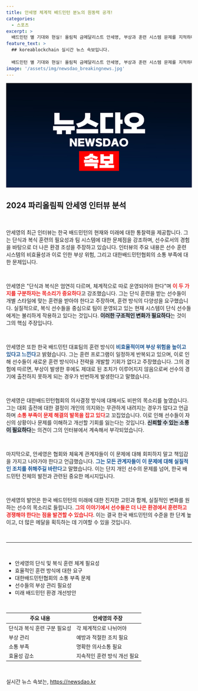 ```yaml
---
title: 안세영 체계적 배드민턴 분노의 원동력 공개!
categories:
  - 스포츠
excerpt: >
  배드민턴 별 기대와 현실! 올림픽 금메달리스트 안세영, 부상과 훈련 시스템 문제를 지적하며 대표팀의 변화 필요성을 강조했다. 선수의 목소리를 외면하지 말라는 그의 강력한 메시지를 들어보세요!
feature_text: >
  ## koreablockchain 실시간 뉴스 속보입니다.

  배드민턴 별 기대와 현실! 올림픽 금메달리스트 안세영, 부상과 훈련 시스템 문제를 지적하며 대표팀의 변화 필요성을 강조했다. 선수의 목소리를 외면하지 말라는 그의 강력한 메시지를 들어보세요!
image: '/assets/img/newsdao_breakingnews.jpg'
---
```


<p><img src="/assets/img/newsdao_breakingnews.jpg" alt="koreablockchain 속보" /></p>

<h2 data-ke-size="size26">2024 파리올림픽 안세영 인터뷰 분석</h2>

<p data-ke-size="size16">&nbsp;</p>

<p>안세영의 최근 인터뷰는 한국 배드민턴의 현재와 미래에 대한 통찰력을 제공합니다. 그는 단식과 복식 훈련의 필요성과 팀 시스템에 대한 문제점을 강조하며, 선수로서의 경험을 바탕으로 더 나은 환경 조성을 주장하고 있습니다. 인터뷰의 주요 내용은 선수 훈련 시스템의 비효율성과 이로 인한 부상 위험, 그리고 대한배드민턴협회의 소통 부족에 대한 문제입니다.</p>

<p data-ke-size="size16">&nbsp;</p>

<p>안세영은 "단식과 복식은 엄연히 다르며, 체계적으로 따로 운영되어야 한다"며 <b><span style="color: #ee2323;">이 두 가지를 구분하자는 목소리가 중요하다</span></b>고 강조했습니다. 그는 단식 훈련을 받는 선수들이 개별 스타일에 맞는 훈련을 받아야 한다고 주장하며, 훈련 방식의 다양성을 요구했습니다. 실질적으로, 복식 선수들을 중심으로 팀이 운영되고 있는 현재 시스템이 단식 선수들에게는 불리하게 작용하고 있다는 것입니다. <b><span style="background-color: #21538527;">이러한 구조적인 변화가 필요하다</span></b>는 것이 그의 핵심 주장입니다.</p>

<p data-ke-size="size16">&nbsp;</p>

<p>안세영은 또한 한국 배드민턴 대표팀의 훈련 방식이 <b><span style="color: #1a5490;">비효율적이며 부상 위험을 높이고 있다고 느낀다</span></b>고 밝혔습니다. 그는 훈련 프로그램이 일정하게 반복되고 있으며, 이로 인해 선수들이 새로운 훈련 방식이나 전략을 개발할 기회가 없다고 주장했습니다. 그의 경험에 따르면, 부상이 발생한 후에도 제대로 된 조치가 이루어지지 않음으로써 선수의 경기에 출전하지 못하게 되는 경우가 빈번하게 발생한다고 말했습니다.</p>

<p data-ke-size="size16">&nbsp;</p>

<p>안세영은 대한배드민턴협회의 의사결정 방식에 대해서도 비판의 목소리를 높였습니다. 그는 대회 출전에 대한 결정이 개인의 의지와는 무관하게 내려지는 경우가 많다고 언급하며 <b><span style="color: #ee2323;">소통 부족이 문제 해결의 발목을 잡고 있다</span></b>고 꼬집었습니다. 이로 인해 선수들이 자신의 상황이나 문제를 이해하고 개선할 기회를 잃는다는 것입니다. <b><span style="background-color: #21538527;">신뢰할 수 있는 소통이 필요하다</span></b>는 의견이 그의 인터뷰에서 계속해서 부각되었습니다.</p>

<p data-ke-size="size16">&nbsp;</p>

<p>마지막으로, 안세영은 협회와 체육계 관계자들이 이 문제에 대해 회피하지 말고 책임감을 가지고 나아가야 한다고 언급했습니다. <b><span style="color: #1a5490;">그는 모든 관계자들이 이 문제에 대해 실질적인 조치를 취해주길 바란다</span></b>고 말했습니다. 이는 단지 개인 선수의 문제를 넘어, 한국 배드민턴 전체의 발전과 관련된 중요한 메시지입니다.</p>

<p data-ke-size="size16">&nbsp;</p>

<p>안세영의 발언은 한국 배드민턴의 미래에 대한 진지한 고민과 함께, 실질적인 변화를 원하는 선수의 목소리로 들립니다. <b><span style="color: #ee2323;">그의 이야기에서 선수들은 더 나은 환경에서 훈련하고 경쟁해야 한다는 점을 발견할 수 있습니다</span></b>. 이는 결국 한국 배드민턴의 수준을 한 단계 높이고, 더 많은 메달을 획득하는 데 기여할 수 있을 것입니다.</p>

<p data-ke-size="size16">&nbsp;</p>

<hr>

<p data-ke-size="size16">&nbsp;</p>

<ul>
    <li>안세영의 단식 및 복식 훈련 체계 필요성</li>
    <li>효율적인 훈련 방식에 대한 요구</li>
    <li>대한배드민턴협회의 소통 부족 문제</li>
    <li>선수들의 부상 관리 필요성</li>
    <li>미래 배드민턴 환경 개선방안</li>
</ul>

<p data-ke-size="size16">&nbsp;</p>

<table style="width: 100%;">
    <thead>
        <tr>
            <th>주요 내용</th>
            <th>안세영의 주장</th>
        </tr>
    </thead>
    <tbody>
        <tr>
            <td>단식과 복식 훈련 구분 필요성</td>
            <td>각 체계적으로 나뉘어야</td>
        </tr>
        <tr>
            <td>부상 관리</td>
            <td>예방과 적절한 조치 필요</td>
        </tr>
        <tr>
            <td>소통 부족</td>
            <td>명확한 의사소통 필요</td>
        </tr>
        <tr>
            <td>효율성 감소</td>
            <td>지속적인 훈련 방식 개선 필요</td>
        </tr>
    </tbody>
</table>

<p data-ke-size="size16">&nbsp;</p>
실시간 뉴스 속보는, <a href="https://newsdao.kr" rel="dofollow">https://newsdao.kr</a>


